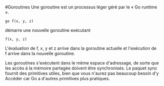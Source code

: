 #Goroutines
Une goroutine est un processus léger géré par le « Go runtime ».

    go f(x, y, z)
    
démarre une nouvelle goroutine exécutant

    f(x, y, z)

L'évaluation de f, x, y et z arrive dans la goroutine actuelle et l'exécution de f arrive dans la nouvelle goroutine.

Les goroutines s'exécutent dans le même espace d'adressage, de sorte que les accès à la mémoire partagée doivent être synchronisés. 
Le paquet sync fournit des primitives utiles, bien que vous n'aurez pas beaucoup besoin d'y Accéder car Go a d'autres primitives plus pratiques.